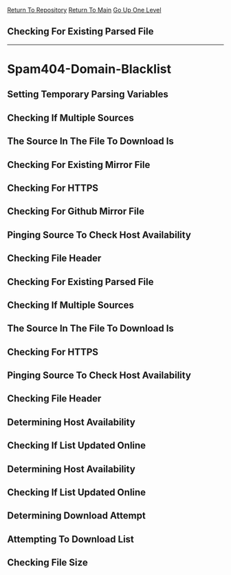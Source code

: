 [Return To Repository](https://github.com/DigitalWarrior/piholeparser/)
[Return To Main](https://github.com/DigitalWarrior/piholeparser/blob/master/RecentRunLogs/Mainlog.md)
[Go Up One Level](https://github.com/DigitalWarrior/piholeparser/blob/master/RecentRunLogs/TopLevelScripts/30-Processing-External-Blacklists.md)
## Checking For Existing Parsed File
____________________________________
# Spam404-Domain-Blacklist
## Setting Temporary Parsing Variables
## Checking If Multiple Sources
## The Source In The File To Download Is
## Checking For Existing Mirror File
## Checking For HTTPS
## Checking For Github Mirror File
## Pinging Source To Check Host Availability
## Checking File Header
## Checking For Existing Parsed File
## Checking If Multiple Sources
## The Source In The File To Download Is
## Checking For HTTPS
## Pinging Source To Check Host Availability
## Checking File Header
## Determining Host Availability
## Checking If List Updated Online
## Determining Host Availability
## Checking If List Updated Online
## Determining Download Attempt
## Attempting To Download List
## Checking File Size
